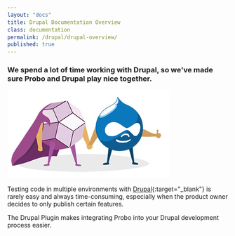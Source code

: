 ```yaml
---
layout: "docs"
title: Drupal Documentation Overview
class: documentation
permalink: /drupal/drupal-overview/
published: true
---
```


### We spend a lot of time working with Drupal, so we've made sure Probo and Drupal play nice together.
<img src="/images/probo-drupal.jpg" alt="Probo and Drupal">

Testing code in multiple environments with [Drupal](https://www.drupal.org/){:target="\_blank"} is rarely easy and always time-consuming, especially when the product owner decides to only publish certain features.

The Drupal Plugin makes integrating Probo into your Drupal development process easier.
